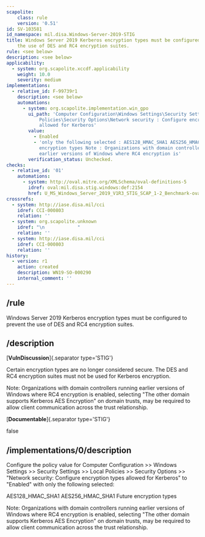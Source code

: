 ```yaml
---
scapolite:
    class: rule
    version: '0.51'
id: SV-103581
id_namespace: mil.disa.Windows-Server-2019-STIG
title: Windows Server 2019 Kerberos encryption types must be configured to prevent
    the use of DES and RC4 encryption suites.
rule: <see below>
description: <see below>
applicability:
  - system: org.scapolite.xccdf.applicability
    weight: 10.0
    severity: medium
implementations:
  - relative_id: F-99739r1
    description: <see below>
    automations:
      - system: org.scapolite.implementation.win_gpo
        ui_path: 'Computer Configuration\Windows Settings\Security Settings\Local
            Policies\Security Options\Network security : Configure encryption types
            allowed for Kerberos'
        value:
          - Enabled
          - 'only the following selected : AES128_HMAC_SHA1 AES256_HMAC_SHA1 Future
            encryption types Note : Organizations with domain controllers running
            earlier versions of Windows where RC4 encryption is'
        verification_status: Unchecked.
checks:
  - relative_id: '01'
    automations:
      - system: http://oval.mitre.org/XMLSchema/oval-definitions-5
        idref: oval:mil.disa.stig.windows:def:2154
        href: U_MS_Windows_Server_2019_V1R3_STIG_SCAP_1-2_Benchmark-oval.xml
crossrefs:
  - system: http://iase.disa.mil/cci
    idref: CCI-000803
    relation: ''
  - system: org.scapolite.unknown
    idref: "\n            "
    relation: ''
  - system: http://iase.disa.mil/cci
    idref: CCI-000803
    relation: ''
history:
  - version: r1
    action: created
    description: WN19-SO-000290
    internal_comment: ''
---
```



## /rule

Windows Server 2019 Kerberos encryption types must be configured to prevent the use of DES and RC4 encryption suites.

## /description

[**VulnDiscussion**]{.separator type='STIG'}

Certain encryption types are no longer considered secure. The DES and RC4 encryption suites must not be used for Kerberos encryption.

Note: Organizations with domain controllers running earlier versions of Windows where RC4 encryption is enabled, selecting "The other domain supports Kerberos AES Encryption" on domain trusts, may be required to allow client communication across the trust relationship.

[**Documentable**]{.separator type='STIG'}

false

## /implementations/0/description

Configure the policy value for Computer Configuration >> Windows Settings >> Security Settings >> Local Policies >> Security Options >> "Network security: Configure encryption types allowed for Kerberos" to "Enabled" with only the following selected:

AES128_HMAC_SHA1
AES256_HMAC_SHA1
Future encryption types

Note: Organizations with domain controllers running earlier versions of Windows where RC4 encryption is enabled, selecting "The other domain supports Kerberos AES Encryption" on domain trusts, may be required to allow client communication across the trust relationship.
